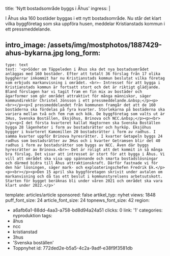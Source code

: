 title: 'Nytt bostadsområde byggs i Åhus'
ingress: |
  <p>I Åhus ska 160 bostäder byggas i ett nytt bostadsområde. Nu står det klart vilka byggföretag som ska uppföra husen, meddelar Kristianstads kommun i ett pressmeddelande.
  </p>
  
intro_image: /assets/img/mostphotos/1887429-ahus-bykarna.jpg
long_form:
  -
    type: text
    text: '<p>Söder om Täppeleden i Åhus ska det nya bostadsområdet anläggas med 160 bostäder. Efter att totalt 36 förslag från 17 olika byggherrar inkommit har nu Kristianstads kommun beslutat vilka företag som erbjuds markanvisning i området. <br>– Intresset för att bygga i Kristianstads kommun är fortsatt stort och det är riktigt glädjande. Bland förslagen har vi tagit fram en fin mix av bostäder och ägarformer som gör området attraktivt för många människor, säger kommundirektör Christel Jönsson i ett pressmeddelande.&nbsp;</p><p><br></p><p>I pressmeddelandet från kommunen framgår det att de 160 bostäderna ska fördelas på fyra kvarter. Storlekarna på bostäderna ska variera mellan två och fem rum och kök. De byggföretag som valts ut är 3Hus, Svenska Boställen, Eksjöhus, Brinova och NCC.&nbsp;</p><p><br></p><p>I det första kvarteret kallat Hagtornen ska Svenska Boställen bygga 28 lägenheter i form av bostadsrätter och hyrköp. Eksjöhus bygger i kvarteret Kamomillen 20 bostadsrätter i form av radhus. I samma kvarter uppför Brinova hyresrätter. I kvarter Getapeln byggs 24 radhus som bostadsrätter av 3Hus och i kvarter Getramsen blir det 40 radhus i form av bostadsrätter som byggs av NCC. Även där byggs hyresrätter av Brinova.<br>– Det är roligt att det kommit in så många bra förslag. Det visar att intresset är stort för att bygga i Åhus. Vi vill att området ska visa upp spännande och smarta bostadslösningar och därmed bidra till Åhus attraktionskraft. Därför fastnade vi för den här lösningen, säger mark- och exploateringschefen Fredrik Ek.</p><p><br></p><p>Den 15 april ska byggföretagen skrivit under avtalen om markanvisning och då tas ett beslut i kommunstyrelsens arbetsutskott. Starten för bygget beräknas bli under våren 2021 och området ska vara klart under 2022.</p>'
template: articles/article
sponsored: false
artikel_typ: nyhet
views: 1848
puff_font_size: 24
article_font_size: 24
topnews_font_size: 42
region:
  - a6afb6a1-88dd-4aa3-a758-bd8d94a24a51
clicks: 0
link: '1'
categories: nyproduktion
tags:
  - åhus
  - ncc
  - kristianstad
  - 3hus
  - 'Svenska boställen'
  - Toppnyhet
id: 772ded2e-b5a5-4c2a-9adf-e38f9f3581db
